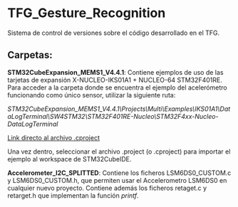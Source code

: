 # TFG_Gesture_Recognition
Sistema de control de versiones sobre el código desarrollado en el TFG.

## Carpetas:

**STM32CubeExpansion_MEMS1_V4.4.1**: Contiene ejemplos de uso de las tarjetas de expansión X-NUCLEO-IKS01A1 + NUCLEO-64 STM32F401RE.
Para acceder a la carpeta donde se encuentra el ejemplo del acelerómetro funcionando como único sensor, utilizar la siguiente ruta:

*STM32CubeExpansion_MEMS1_V4.4.1\Projects\Multi\Examples\IKS01A1\DataLogTerminal\SW4STM32\STM32F401RE-Nucleo\STM32F4xx-Nucleo-DataLogTerminal*

[Link directo al archivo .cproject](https://github.com/juacuegut/TFG_Gesture_Recognition/tree/main/STM32CubeExpansion_MEMS1_V4.4.1/Projects/Multi/Examples/IKS01A1/DataLogExtended/SW4STM32/STM32F401RE-Nucleo)

Una vez dentro, seleccionar el archivo .project (o .cproject) para importar el ejemplo al workspace de STM32CubeIDE.

**Accelerometer_I2C_SPLITTED**: Contiene los ficheros LSM6DS0_CUSTOM.c y LSM6DS0_CUSTOM.h, que permiten usar el Accelerometro LSM6DS0 en cualquier nuevo proyecto.
Contiene además los ficheros retaget.c y retarget.h que implementan la función *printf*.
